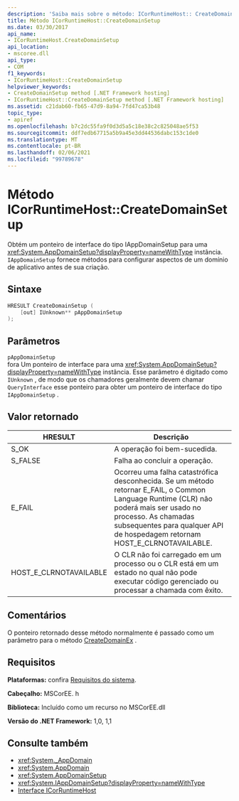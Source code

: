 ```yaml
---
description: 'Saiba mais sobre o método: ICorRuntimeHost:: CreateDomainSetup'
title: Método ICorRuntimeHost::CreateDomainSetup
ms.date: 03/30/2017
api_name:
- ICorRuntimeHost.CreateDomainSetup
api_location:
- mscoree.dll
api_type:
- COM
f1_keywords:
- ICorRuntimeHost::CreateDomainSetup
helpviewer_keywords:
- CreateDomainSetup method [.NET Framework hosting]
- ICorRuntimeHost::CreateDomainSetup method [.NET Framework hosting]
ms.assetid: c21dab60-fb65-47d9-8a94-7fd47ca53b48
topic_type:
- apiref
ms.openlocfilehash: b7c2dc55fa9f0d3d5a5c18e38c2c825048ae5f53
ms.sourcegitcommit: ddf7edb67715a5b9a45e3dd44536dabc153c1de0
ms.translationtype: MT
ms.contentlocale: pt-BR
ms.lasthandoff: 02/06/2021
ms.locfileid: "99789678"
---
```

# <a name="icorruntimehostcreatedomainsetup-method"></a>Método ICorRuntimeHost::CreateDomainSetup

Obtém um ponteiro de interface do tipo IAppDomainSetup para uma <xref:System.AppDomainSetup?displayProperty=nameWithType> instância. `IAppDomainSetup` fornece métodos para configurar aspectos de um domínio de aplicativo antes de sua criação.  
  
## <a name="syntax"></a>Sintaxe  
  
```cpp  
HRESULT CreateDomainSetup (  
    [out] IUnknown** pAppDomainSetup  
);  
```  
  
## <a name="parameters"></a>Parâmetros  

 `pAppDomainSetup`  
 fora Um ponteiro de interface para uma <xref:System.AppDomainSetup?displayProperty=nameWithType> instância. Esse parâmetro é digitado como `IUnknown` , de modo que os chamadores geralmente devem chamar `QueryInterface` esse ponteiro para obter um ponteiro de interface do tipo `IAppDomainSetup` .  
  
## <a name="return-value"></a>Valor retornado  
  
|HRESULT|Descrição|  
|-------------|-----------------|  
|S_OK|A operação foi bem-sucedida.|  
|S_FALSE|Falha ao concluir a operação.|  
|E_FAIL|Ocorreu uma falha catastrófica desconhecida. Se um método retornar E_FAIL, o Common Language Runtime (CLR) não poderá mais ser usado no processo. As chamadas subsequentes para qualquer API de hospedagem retornam HOST_E_CLRNOTAVAILABLE.|  
|HOST_E_CLRNOTAVAILABLE|O CLR não foi carregado em um processo ou o CLR está em um estado no qual não pode executar código gerenciado ou processar a chamada com êxito.|  
  
## <a name="remarks"></a>Comentários  

 O ponteiro retornado desse método normalmente é passado como um parâmetro para o método [CreateDomainEx](icorruntimehost-createdomainex-method.md) .  
  
## <a name="requirements"></a>Requisitos  

 **Plataformas:** confira [Requisitos do sistema](../../get-started/system-requirements.md).  
  
 **Cabeçalho:** MSCorEE. h  
  
 **Biblioteca:** Incluído como um recurso no MSCorEE.dll  
  
 **Versão do .NET Framework:** 1,0, 1,1  
  
## <a name="see-also"></a>Consulte também

- <xref:System._AppDomain>
- <xref:System.AppDomain>
- <xref:System.AppDomainSetup>
- <xref:System.IAppDomainSetup?displayProperty=nameWithType>
- [Interface ICorRuntimeHost](icorruntimehost-interface.md)
